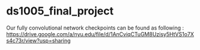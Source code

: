 # ds1005_final_project

Our fully convolutional network checkpoints can be found as following :     
https://drive.google.com/a/nyu.edu/file/d/1AnCviqCTuGM8Uzisy5HtVS1o7Xs4c73r/view?usp=sharing
